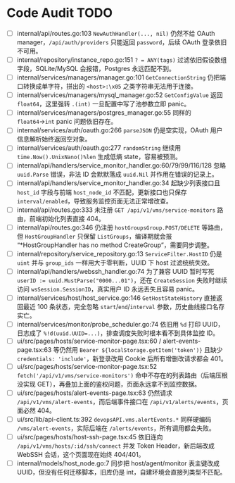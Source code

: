 # Code Audit TODO

- [ ] internal/api/routes.go:103 `NewAuthHandler(..., nil)` 仍然不给 OAuth manager，`/api/auth/providers` 只能返回 `password`，后续 OAuth 登录依旧不可用。
- [ ] internal/repository/instance_repo.go:151 `? = ANY(tags)` 过滤依旧假设数组字段，SQLite/MySQL 会报错，Postgres 永远匹配不到。
- [ ] internal/services/managers/manager.go:101 `GetConnectionString` 仍把端口转换成单字符，拼出的 `<host>:\x05` 之类字符串无法用于连接。
- [ ] internal/services/managers/mysql_manager.go:52 `GetConfigValue` 返回 `float64`，这里强转 `.(int)` 一旦配置中写了池参数立即 panic。
- [ ] internal/services/managers/postgres_manager.go:55 同样的 `float64`→`int` panic 问题依旧存在。
- [ ] internal/services/auth/oauth.go:266 `parseJSON` 仍是空实现，OAuth 用户信息解析始终返回空对象。
- [ ] internal/services/auth/oauth.go:277 `randomString` 继续用 `time.Now().UnixNano()%len` 生成低熵 state，容易被预测。
- [ ] internal/api/handlers/service_monitor_handler.go:60/79/99/116/128 忽略 `uuid.Parse` 错误，非法 ID 会默默落成 `uuid.Nil` 并作用在错误的记录上。
- [ ] internal/api/handlers/service_monitor_handler.go:34 起缺少列表接口且 `host_id` 字段与前端 `host_node_id` 不匹配，更新接口也只保存 `interval/enabled`，导致服务监控页面无法正常增改查。
- [ ] internal/api/routes.go:333 未注册 `GET /api/v1/vms/service-monitors` 路由，前端初始化列表直接 404。
- [ ] internal/api/routes.go:346 仍注册 `hostGroupsGroup.POST/DELETE` 等路由，但 `HostGroupHandler` 只保留 `ListGroups`，编译期就会报 “*HostGroupHandler has no method CreateGroup”，需要同步调整。
- [ ] internal/repository/service_repository.go:13 `ServiceFilter.HostID` 仍是 `uint` 并与 `group_ids` 一样用大于零判断，UUID 下 host 过滤统统失效。
- [ ] internal/api/handlers/webssh_handler.go:74 为了兼容 UUID 暂时写死 `userID := uuid.MustParse("0000...01")`，还在 `CreateSession` 失败时继续访问 `wsSession.SessionID`，真实用户 ID 永远丢失且容易 panic。
- [ ] internal/services/host/host_service.go:146 `GetHostStateHistory` 直接返回最近 100 条状态，完全忽略 `start`/`end`/`interval` 参数，历史曲线接口名存实亡。
- [ ] internal/services/monitor/probe_scheduler.go:74 依旧用 `%d` 打印 UUID，日志成了 `%!d(uuid.UUID=...)`，排查调度失败时根本看不到具体监控 ID。
- [ ] ui/src/pages/hosts/service-monitor-page.tsx:60 / alert-events-page.tsx:63 等仍然用 `Bearer ${localStorage.getItem('token')}` 且缺少 `credentials: 'include'`，新登录改用 Cookie 后所有增删改请求都会 401。
- [ ] ui/src/pages/hosts/service-monitor-page.tsx:52 `fetch('/api/v1/vms/service-monitors')` 命中不存在的列表路由（后端压根没实现 GET），再叠加上面的鉴权问题，页面永远拿不到监控数据。
- [ ] ui/src/pages/hosts/alert-events-page.tsx:63 仍然请求 `/api/v1/vms/alert-events`，而后端事件接口在 `/api/v1/alerts/events`，页面必然 404。
- [ ] ui/src/lib/api-client.ts:392 `devopsAPI.vms.alertEvents.*` 同样硬编码 `/vms/alert-events`，实际后端在 `/alerts/events`，所有调用都会失败。
- [ ] ui/src/pages/hosts/host-ssh-page.tsx:45 依旧连向 `/api/v1/vms/hosts/:id/ssh/connect` 并发 Token Header，新后端改成 WebSSH 会话，这个页面现在始终 404/401。
- [ ] internal/models/host_node.go:7 同步把 host/agent/monitor 表主键改成 UUID，但没有任何迁移脚本，旧库仍是 int，自建环境会直接列类型不匹配。
